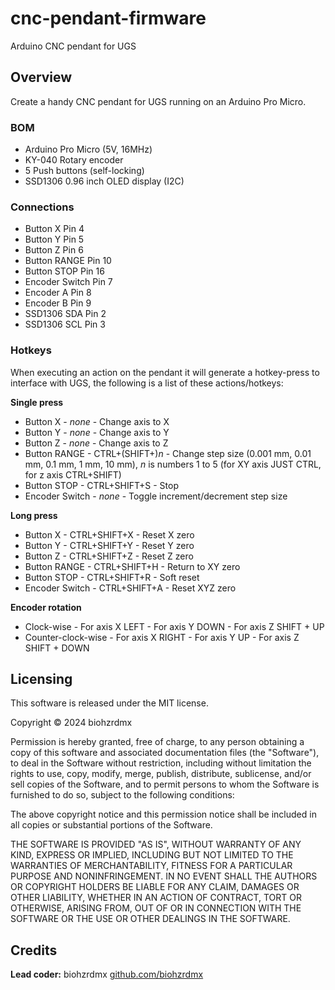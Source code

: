 # cnc-pendant-firmware

Arduino CNC pendant for UGS

## Overview

Create a handy CNC pendant for UGS running on an Arduino Pro Micro.

### BOM

- Arduino Pro Micro (5V, 16MHz)
- KY-040 Rotary encoder
- 5 Push buttons (self-locking)
- SSD1306 0.96 inch OLED display (I2C)

### Connections

- Button X       Pin 4
- Button Y       Pin 5
- Button Z       Pin 6
- Button RANGE   Pin 10
- Button STOP    Pin 16
- Encoder Switch Pin 7
- Encoder A      Pin 8
- Encoder B      Pin 9
- SSD1306 SDA    Pin 2
- SSD1306 SCL    Pin 3

### Hotkeys

When executing an action on the pendant it will generate a hotkey-press to interface with UGS, the following is a list of these actions/hotkeys:

**Single press**

- Button X       - _none_ - Change axis to X
- Button Y       - _none_ - Change axis to Y
- Button Z       - _none_ - Change axis to Z
- Button RANGE   - CTRL+(SHIFT+)_n_ - Change step size (0.001 mm, 0.01 mm, 0.1 mm, 1 mm, 10 mm), _n_ is numbers 1 to 5 (for XY axis JUST CTRL, for z axis CTRL+SHIFT)
- Button STOP    - CTRL+SHIFT+S - Stop
- Encoder Switch - _none_ - Toggle increment/decrement step size

**Long press**

- Button X       - CTRL+SHIFT+X - Reset X zero
- Button Y       - CTRL+SHIFT+Y - Reset Y zero
- Button Z       - CTRL+SHIFT+Z - Reset Z zero
- Button RANGE   - CTRL+SHIFT+H - Return to XY zero
- Button STOP    - CTRL+SHIFT+R - Soft reset
- Encoder Switch - CTRL+SHIFT+A - Reset XYZ zero

**Encoder rotation**

- Clock-wise         - For axis X LEFT  - For axis Y DOWN - For axis Z SHIFT + UP
- Counter-clock-wise - For axis X RIGHT - For axis Y UP   - For axis Z SHIFT + DOWN

## Licensing

This software is released under the MIT license.

Copyright © 2024 biohzrdmx

Permission is hereby granted, free of charge, to any person obtaining a copy of this software and associated documentation files (the "Software"), to deal in the Software without restriction, including without limitation the rights to use, copy, modify, merge, publish, distribute, sublicense, and/or sell copies of the Software, and to permit persons to whom the Software is furnished to do so, subject to the following conditions:

The above copyright notice and this permission notice shall be included in all copies or substantial portions of the Software.

THE SOFTWARE IS PROVIDED "AS IS", WITHOUT WARRANTY OF ANY KIND, EXPRESS OR IMPLIED, INCLUDING BUT NOT LIMITED TO THE WARRANTIES OF MERCHANTABILITY, FITNESS FOR A PARTICULAR PURPOSE AND NONINFRINGEMENT. IN NO EVENT SHALL THE AUTHORS OR COPYRIGHT HOLDERS BE LIABLE FOR ANY CLAIM, DAMAGES OR OTHER LIABILITY, WHETHER IN AN ACTION OF CONTRACT, TORT OR OTHERWISE, ARISING FROM, OUT OF OR IN CONNECTION WITH THE SOFTWARE OR THE USE OR OTHER DEALINGS IN THE SOFTWARE.

## Credits

**Lead coder:** biohzrdmx [github.com/biohzrdmx](http://github.com/biohzrdmx)
